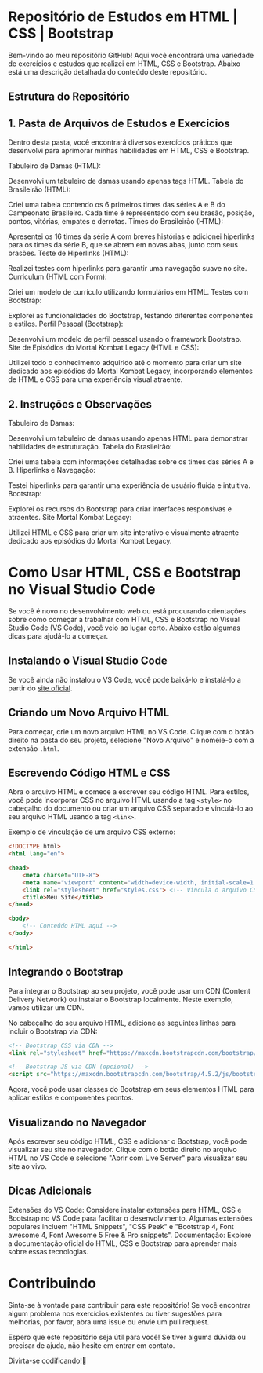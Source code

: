
# Repositório de Estudos em HTML | CSS | Bootstrap

Bem-vindo ao meu repositório GitHub! Aqui você encontrará uma variedade de exercícios e estudos que realizei em HTML, CSS e Bootstrap. Abaixo está uma descrição detalhada do conteúdo deste repositório.



## Estrutura do Repositório


## 1. Pasta de Arquivos de Estudos e Exercícios

Dentro desta pasta, você encontrará diversos exercícios práticos que desenvolvi para aprimorar minhas habilidades em HTML, CSS e Bootstrap.

Tabuleiro de Damas (HTML):

Desenvolvi um tabuleiro de damas usando apenas tags HTML.
Tabela do Brasileirão (HTML):

Criei uma tabela contendo os 6 primeiros times das séries A e B do Campeonato Brasileiro. Cada time é representado com seu brasão, posição, pontos, vitórias, empates e derrotas.
Times do Brasileirão (HTML):

Apresentei os 16 times da série A com breves histórias e adicionei hiperlinks para os times da série B, que se abrem em novas abas, junto com seus brasões.
Teste de Hiperlinks (HTML):

Realizei testes com hiperlinks para garantir uma navegação suave no site.
Curriculum (HTML com Form):

Criei um modelo de currículo utilizando formulários em HTML.
Testes com Bootstrap:

Explorei as funcionalidades do Bootstrap, testando diferentes componentes e estilos.
Perfil Pessoal (Bootstrap):

Desenvolvi um modelo de perfil pessoal usando o framework Bootstrap.
Site de Episódios do Mortal Kombat Legacy (HTML e CSS):

Utilizei todo o conhecimento adquirido até o momento para criar um site dedicado aos episódios do Mortal Kombat Legacy, incorporando elementos de HTML e CSS para uma experiência visual atraente.
## 2. Instruções e Observações

Tabuleiro de Damas:

Desenvolvi um tabuleiro de damas usando apenas HTML para demonstrar habilidades de estruturação.
Tabela do Brasileirão:

Criei uma tabela com informações detalhadas sobre os times das séries A e B.
Hiperlinks e Navegação:

Testei hiperlinks para garantir uma experiência de usuário fluida e intuitiva.
Bootstrap:

Explorei os recursos do Bootstrap para criar interfaces responsivas e atraentes.
Site Mortal Kombat Legacy:

Utilizei HTML e CSS para criar um site interativo e visualmente atraente dedicado aos episódios do Mortal Kombat Legacy.

# Como Usar HTML, CSS e Bootstrap no Visual Studio Code

Se você é novo no desenvolvimento web ou está procurando orientações sobre como começar a trabalhar com HTML, CSS e Bootstrap no Visual Studio Code (VS Code), você veio ao lugar certo. Abaixo estão algumas dicas para ajudá-lo a começar.

## Instalando o Visual Studio Code

Se você ainda não instalou o VS Code, você pode baixá-lo e instalá-lo a partir do [site oficial](https://code.visualstudio.com/).

## Criando um Novo Arquivo HTML

Para começar, crie um novo arquivo HTML no VS Code. Clique com o botão direito na pasta do seu projeto, selecione "Novo Arquivo" e nomeie-o com a extensão `.html`.

## Escrevendo Código HTML e CSS

Abra o arquivo HTML e comece a escrever seu código HTML. Para estilos, você pode incorporar CSS no arquivo HTML usando a tag `<style>` no cabeçalho do documento ou criar um arquivo CSS separado e vinculá-lo ao seu arquivo HTML usando a tag `<link>`.

Exemplo de vinculação de um arquivo CSS externo:

```html
<!DOCTYPE html>
<html lang="en">

<head>
    <meta charset="UTF-8">
    <meta name="viewport" content="width=device-width, initial-scale=1.0">
    <link rel="stylesheet" href="styles.css"> <!-- Vincula o arquivo CSS externo -->
    <title>Meu Site</title>
</head>

<body>
    <!-- Conteúdo HTML aqui -->
</body>

</html>

```

## Integrando o Bootstrap
Para integrar o Bootstrap ao seu projeto, você pode usar um CDN (Content Delivery Network) ou instalar o Bootstrap localmente. Neste exemplo, vamos utilizar um CDN.

No cabeçalho do seu arquivo HTML, adicione as seguintes linhas para incluir o Bootstrap via CDN:
```html
<!-- Bootstrap CSS via CDN -->
<link rel="stylesheet" href="https://maxcdn.bootstrapcdn.com/bootstrap/4.5.2/css/bootstrap.min.css">

<!-- Bootstrap JS via CDN (opcional) -->
<script src="https://maxcdn.bootstrapcdn.com/bootstrap/4.5.2/js/bootstrap.min.js"></script>
```

Agora, você pode usar classes do Bootstrap em seus elementos HTML para aplicar estilos e componentes prontos.

## Visualizando no Navegador
Após escrever seu código HTML, CSS e adicionar o Bootstrap, você pode visualizar seu site no navegador. Clique com o botão direito no arquivo HTML no VS Code e selecione "Abrir com Live Server" para visualizar seu site ao vivo.

## Dicas Adicionais
Extensões do VS Code: Considere instalar extensões para HTML, CSS e Bootstrap no VS Code para facilitar o desenvolvimento. Algumas extensões populares incluem "HTML Snippets", "CSS Peek" e "Bootstrap 4, Font awesome 4, Font Awesome 5 Free & Pro snippets".
Documentação: Explore a documentação oficial do HTML, CSS e Bootstrap para aprender mais sobre essas tecnologias.
# Contribuindo

Sinta-se à vontade para contribuir para este repositório! Se você encontrar algum problema nos exercícios existentes ou tiver sugestões para melhorias, por favor, abra uma issue ou envie um pull request.

Espero que este repositório seja útil para você! Se tiver alguma dúvida ou precisar de ajuda, não hesite em entrar em contato.

Divirta-se codificando!🚀


